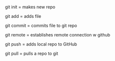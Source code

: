 git init = makes new repo

git add = adds file

git commit = commits file to git repo

git remote = establishes remote connection w github

git push = adds local repo to GitHub

git pull = pulls a repo to git